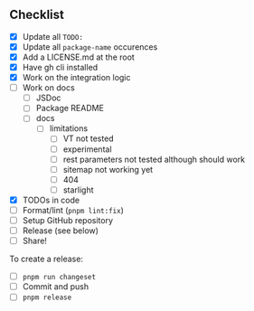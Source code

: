 ## Checklist

- [x] Update all `TODO:`
- [x] Update all `package-name` occurences
- [x] Add a LICENSE.md at the root
- [x] Have gh cli installed
- [x] Work on the integration logic
- [ ] Work on docs
  - [ ] JSDoc
  - [ ] Package README
  - [ ] docs
    - [ ] limitations
      - [ ] VT not tested
      - [ ] experimental
      - [ ] rest parameters not tested although should work
      - [ ] sitemap not working yet
      - [ ] 404
      - [ ] starlight
- [x] TODOs in code
- [ ] Format/lint (`pnpm lint:fix`)
- [ ] Setup GitHub repository
- [ ] Release (see below)
- [ ] Share!

To create a release:
- [ ] `pnpm run changeset`
- [ ] Commit and push
- [ ] `pnpm release`

